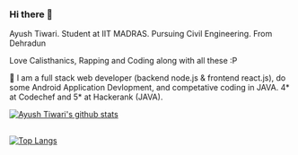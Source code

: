 ### Hi there 👋

Ayush Tiwari. 
Student at IIT MADRAS. 
Pursuing Civil Engineering.
From Dehradun

Love Calisthanics, Rapping and Coding along with all these :P

🌱 I am a full stack web developer (backend node.js & frontend react.js), do some Android Application Devlopment, and competative coding in JAVA.
4* at Codechef and 5* at Hackerank (JAVA).



[![Ayush Tiwari's github
stats](https://github-readme-stats.vercel.app/api?username=ayush-tiwari26&count_private=true&theme=highcontrast&include_all_commits=true&show_icons=true)](https://github.com/anuraghazra/github-readme-stats)
##
[![Top
Langs](https://github-readme-stats.vercel.app/api/top-langs/?username=ayush-tiwari26&langs_count=20&theme=highcontrast)](https://github.com/anuraghazra/github-readme-stats)
